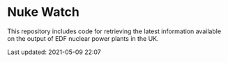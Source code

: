 # Nuke Watch

This repository includes code for retrieving the latest information available on the output of EDF nuclear power plants in the UK.

Last updated: 2021-05-09 22:07